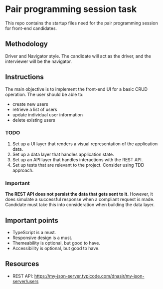 # Pair programming session task

This repo contains the startup files need for the pair programming session for front-end candidates.

## Methodology

Driver and Navigator style. The candidate will act as the driver, and the interviewer will be the navigator.

## Instructions

The main objective is to implement the front-end UI for a basic CRUD operation. The user should be able to:

* create new users
* retrieve a list of users
* update individual user information
* delete existing users

### TODO

1. Set up a UI layer that renders a visual representation of the application data.
2. Set up a data layer that handles application state.
3. Set up an API layer that handles interactions with the REST API.
4. Set up tests that are relevant to the project. Consider using TDD approach.

### **Important**

**The REST API does not persist the data that gets sent to it.** However, it does simulate a successful response when a compliant request is made. Candidate must take this into consideration when building the data layer.

## Important points

* TypeScript is a must.
* Responsive design is a must.
* Themeability is optional, but good to have.
* Accessibility is optional, but good to have.

## Resources

* REST API: https://my-json-server.typicode.com/dnasir/my-json-server/users
